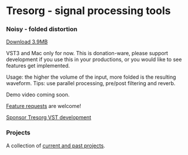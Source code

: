 # Tresorg - signal processing tools 


### Noisy - folded distortion

[Download 3.9MB](https://tresorg.com/vst/Noisy.vst3.zip)

VST3 and Mac only for now. This is donation-ware, please support development if you use this in your productions, or you would like to see features get implemented.

Usage: the higher the volume of the input, more folded is the resulting waveform. Tips: use parallel processing, pre/post filtering and reverb.    

Demo video coming soon.

[Feature requests](https://github.com/tresorg/tresorg.github.io/issues) are welcome! 

[Sponsor Tresorg VST development](https://www.paypal.com/donate?hosted_button_id=Q8C6DC6VXSEXE) 
 
 
### Projects

A collection of [current and past projects](https://aleksand.me).


